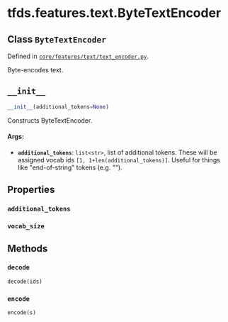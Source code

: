 <div itemscope itemtype="http://developers.google.com/ReferenceObject">
<meta itemprop="name" content="tfds.features.text.ByteTextEncoder" />
<meta itemprop="path" content="Stable" />
<meta itemprop="property" content="additional_tokens"/>
<meta itemprop="property" content="vocab_size"/>
<meta itemprop="property" content="__init__"/>
<meta itemprop="property" content="decode"/>
<meta itemprop="property" content="encode"/>
</div>

# tfds.features.text.ByteTextEncoder

## Class `ByteTextEncoder`





Defined in [`core/features/text/text_encoder.py`](https://github.com/tensorflow/datasets/tree/master/tensorflow_datasets/core/features/text/text_encoder.py).

Byte-encodes text.

<h2 id="__init__"><code>__init__</code></h2>

``` python
__init__(additional_tokens=None)
```

Constructs ByteTextEncoder.

#### Args:

* <b>`additional_tokens`</b>: `list<str>`, list of additional tokens. These will be
    assigned vocab ids `[1, 1+len(additional_tokens)]`. Useful for things
    like "end-of-string" tokens (e.g. "<EOS>").



## Properties

<h3 id="additional_tokens"><code>additional_tokens</code></h3>



<h3 id="vocab_size"><code>vocab_size</code></h3>





## Methods

<h3 id="decode"><code>decode</code></h3>

``` python
decode(ids)
```



<h3 id="encode"><code>encode</code></h3>

``` python
encode(s)
```





